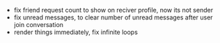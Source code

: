 - fix friend request count to show on reciver profile, now its not sender
- fix unread messages, to clear number of unread messages after user join conversation
- render things immediately, fix infinite loops
